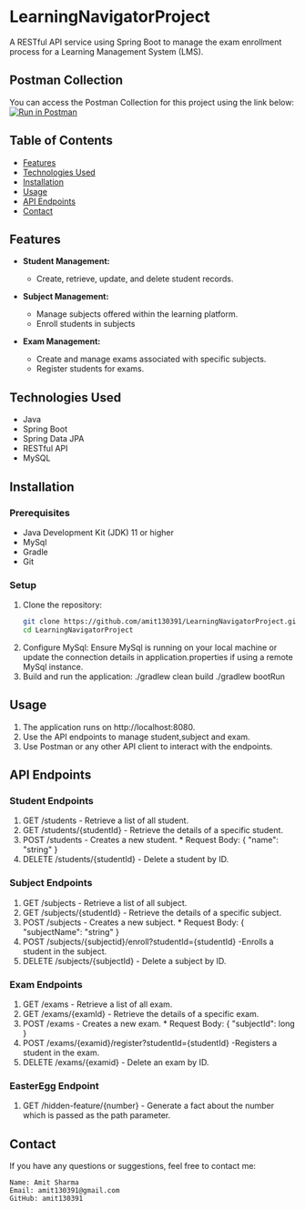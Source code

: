 # LearningNavigatorProject
A RESTful API service using Spring Boot to manage the exam enrollment process for a Learning Management System (LMS).

## Postman Collection
You can access the Postman Collection for this project using the link below:
[![Run in Postman](https://run.pstmn.io/button.svg)]([https://elements.getpostman.com/redirect?entityId=30015848-0d23b59b-1588-4831-bc6c-ef87e17e62af&entityType=collection](https://elements.getpostman.com/redirect?entityId=30015848-9af05fd3-bc3b-4ce6-9d87-f9008d61d678&entityType=collection))

## Table of Contents
- [Features](#features)
- [Technologies Used](#technologies-used)
- [Installation](#installation)
- [Usage](#usage)
- [API Endpoints](#api-endpoints)
- [Contact](#contact)

## Features
- **Student Management:**
  - Create, retrieve, update, and delete student records.

- **Subject Management:**
  - Manage subjects offered within the learning platform.
  - Enroll students in subjects

- **Exam Management:**
  - Create and manage exams associated with specific subjects.
  - Register students for exams.

## Technologies Used
- Java
- Spring Boot
- Spring Data JPA
- RESTful API
- MySQL

## Installation
### Prerequisites
- Java Development Kit (JDK) 11 or higher
- MySql
- Gradle
- Git

### Setup
1. Clone the repository:
   ```bash
   git clone https://github.com/amit130391/LearningNavigatorProject.git
   cd LearningNavigatorProject
2. Configure MySql:
   Ensure MySql is running on your local machine or update the connection details in application.properties if using a remote MySql instance.
3. Build and run the application:
   ./gradlew clean build
   ./gradlew bootRun

## Usage
1. The application runs on http://localhost:8080.
2. Use the API endpoints to manage student,subject and exam.
3. Use Postman or any other API client to interact with the endpoints.

## API Endpoints
### Student Endpoints
1. GET /students - Retrieve a list of all student.
2. GET /students/{studentId} - Retrieve the details of a specific student.
3. POST /students - Creates a new student.
       * Request Body: { "name": "string" }
4. DELETE /students/{studentId} - Delete a student by ID.
### Subject Endpoints
1. GET /subjects - Retrieve a list of all subject.
2. GET /subjects/{studentId} - Retrieve the details of a specific subject.
3. POST /subjects - Creates a new subject.
       * Request Body: { "subjectName": "string" }
4. POST /subjects/{subjectid}/enroll?studentId={studentId} -Enrolls a student in the subject.
5. DELETE /subjects/{subjectId} - Delete a subject by ID.
### Exam Endpoints
1. GET /exams - Retrieve a list of all exam.
2. GET /exams/{examId} - Retrieve the details of a specific exam.
3. POST /exams - Creates a new exam.
       * Request Body: { "subjectId": long }
4. POST /exams/{examid}/register?studentId={studentId} -Registers a student in the exam.
5. DELETE /exams/{examid} - Delete an exam by ID.
### EasterEgg Endpoint
1. GET /hidden-feature/{number} - Generate a fact about the number which is passed as the path parameter.
   
   
## Contact
If you have any questions or suggestions, feel free to contact me:

    Name: Amit Sharma
    Email: amit130391@gmail.com
    GitHub: amit130391 



